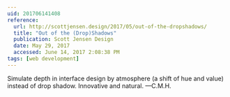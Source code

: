 ```yaml
---
uid: 201706141408
reference:
  url: http://scottjensen.design/2017/05/out-of-the-dropshadows/
  title: "Out of the (Drop)Shadows"
  publication: Scott Jensen Design
  date: May 29, 2017
  accessed: June 14, 2017 2:08:38 PM
tags: [web development]
---
```


Simulate depth in interface design by atmosphere (a shift of hue and value) instead of drop shadow. Innovative and natural. —C.M.H.
